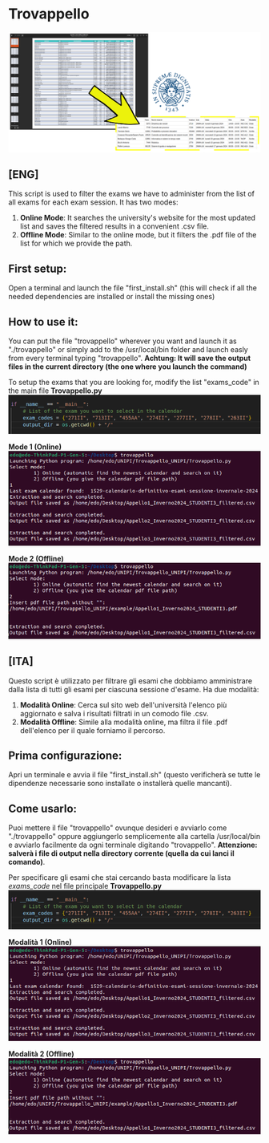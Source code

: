# Trovappello
![Main image](images/Drawing.png)
## [ENG] 
This script is used to filter the exams we have to administer from the list of all exams for each exam session. 
It has two modes:
1. **Online Mode**: It searches the university's website for the most updated list and saves the filtered results in a convenient .csv file.
2. **Offline Mode**: Similar to the online mode, but it filters the .pdf file of the list for which we provide the path.

## First setup:
Open a terminal and launch the file "first_install.sh" (this will check if all the needed dependencies are installed or install the missing ones)

## How to use it:
You can put the file "trovappello" wherever you want and launch it as "./trovappello" or simply add to the /usr/local/bin folder and launch easly from every terminal typing "trovappello". 
**Achtung: It will save the output files in the current directory (the one where you launch the command)**

To setup the exams that you are looking for, modify the list "exams_code" in the main file **Trovappello.py**
![Exams_code](images/exam_codes.png)

**Mode 1 (Online)**
![Mode 1 (Online)](images/mode1.png)

**Mode 2 (Offline)**
![Mode 2 (Offline)](images/mode2.png)


## [ITA] 
Questo script è utilizzato per filtrare gli esami che dobbiamo amministrare dalla lista di tutti gli esami per ciascuna sessione d'esame. Ha due modalità:
1. **Modalità Online**: Cerca sul sito web dell'università l'elenco più aggiornato e salva i risultati filtrati in un comodo file .csv.
2. **Modalità Offline**: Simile alla modalità online, ma filtra il file .pdf dell'elenco per il quale forniamo il percorso.

## Prima configurazione:
Apri un terminale e avvia il file "first_install.sh" (questo verificherà se tutte le dipendenze necessarie sono installate o installerà quelle mancanti).

## Come usarlo:
Puoi mettere il file "trovappello" ovunque desideri e avviarlo come "./trovappello" oppure aggiungerlo semplicemente alla cartella /usr/local/bin e avviarlo facilmente da ogni terminale digitando "trovappello". 
**Attenzione: salverà i file di output nella directory corrente (quella da cui lanci il comando)**.

Per specificare gli esami che stai cercando basta modificare la lista *exams_code* nel file principale **Trovappello.py**
![Exams_code](images/exam_codes.png)

**Modalità 1 (Online)**
![Mode 1 (Online)](images/mode1.png)

**Modalità 2 (Offline)**
![Mode 2 (Offline)](images/mode2.png)
